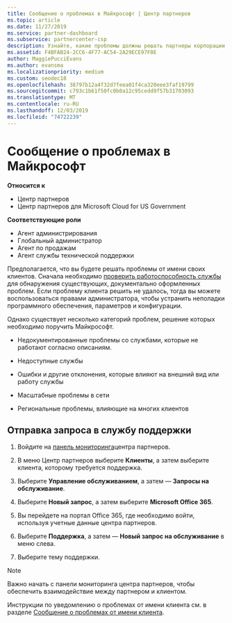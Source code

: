 ```yaml
---
title: Сообщение о проблемах в Майкрософт | Центр партнеров
ms.topic: article
ms.date: 11/27/2019
ms.service: partner-dashboard
ms.subservice: partnercenter-csp
description: Узнайте, какие проблемы должны решать партнеры корпорации Майкрософт для своих клиентов и какие проблемы может потребоваться передать корпорации Майкрософт.
ms.assetid: F4BFAB24-2CC6-4F77-AC54-2A29ECE97F0E
author: MaggiePucciEvans
ms.author: evansma
ms.localizationpriority: medium
ms.custom: seodec18
ms.openlocfilehash: 38797b12a4f32d7feea01f4ca320eee3faf19799
ms.sourcegitcommit: c793c1b61f50fc0b0a12c95cedd9f57b31703093
ms.translationtype: MT
ms.contentlocale: ru-RU
ms.lasthandoff: 12/03/2019
ms.locfileid: "74722239"
---
```

# <a name="escalate-problems-to-microsoft"></a>Сообщение о проблемах в Майкрософт

**Относится к**

- Центр партнеров
- Центр партнеров для Microsoft Cloud for US Government

**Соответствующие роли**

- Агент администрирования
- Глобальный администратор
- Агент по продажам
- Агент службы технической поддержки

Предполагается, что вы будете решать проблемы от имени своих клиентов. Сначала необходимо [проверить работоспособность службы](check-service-health.md) для обнаружения существующих, документально оформленных проблем. Если проблему клиента решить не удалось, тогда вы можете воспользоваться правами администратора, чтобы устранить неполадки программного обеспечения, параметров и конфигурации.

Однако существует несколько категорий проблем, решение которых необходимо поручить Майкрософт.

- Недокументированные проблемы со службами, которые не работают согласно описаниям.

- Недоступные службы

- Ошибки и другие отклонения, которые влияют на внешний вид или работу службы

- Масштабные проблемы в сети

- Региональные проблемы, влияющие на многих клиентов

## <a name="submit-a-support-request"></a>Отправка запроса в службу поддержки

1. Войдите на [панель мониторинга](https://partner.microsoft.com/dashboard)центра партнеров.

2. В меню Центр партнеров выберите **Клиенты**, а затем выберите клиента, которому требуется поддержка.

3. Выберите **Управление обслуживанием**, а затем — **Запросы на обслуживание**.

4. Выберите **Новый запрос**, а затем выберите **Microsoft Office 365**.

5. Вы перейдете на портал Office 365, где необходимо войти, используя учетные данные центра партнеров.

6. Выберите **Поддержка**, а затем — **Новый запрос на обслуживание** в меню слева.

7. Выберите тему поддержки.

>[!NOTE]
>Важно начать с панели мониторинга центра партнеров, чтобы обеспечить взаимодействие между партнером и клиентом. 


Инструкции по уведомлению о проблемах от имени клиента см. в разделе [Сообщение о проблемах от имени клиента](report-problems-on-behalf-of-a-customer.md).

 

 



